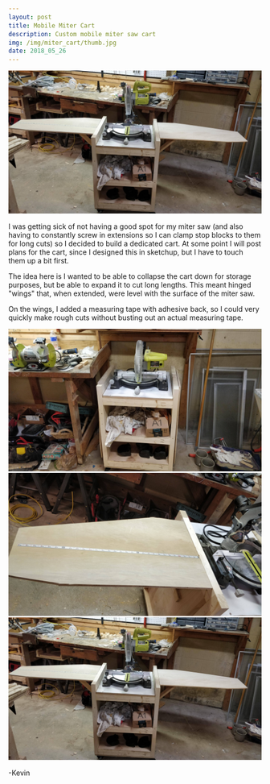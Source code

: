 ```yaml
---
layout: post
title: Mobile Miter Cart
description: Custom mobile miter saw cart
img: /img/miter_cart/thumb.jpg
date: 2018_05_26
---
```


<div class="img_row">
    <img class="col three" src="/img/miter_cart/miter_cart.jpg"/>
</div>

I was getting sick of not having a good spot for my miter saw (and also having to constantly screw in extensions so I can clamp stop blocks to them for long cuts) so I decided to build a dedicated cart.  At some point I will post plans for the cart, since I designed this in sketchup, but I have to touch them up a bit first.

The idea here is I wanted to be able to collapse the cart down for storage purposes, but be able to expand it to cut long lengths.  This meant hinged "wings" that, when extended, were level with the surface of the miter saw.

On the wings, I added a measuring tape with adhesive back, so I could very quickly make rough cuts without busting out an actual measuring tape.

<div class="img_row_tall">
    <img class="col three" src="/img/miter_cart/miter_cart_collapsed.jpg"/>
</div>
<div class="img_row">
    <img class="col three" src="/img/miter_cart/miter_wings.jpg"/>
</div>
<div class="img_row_tall">
    <img class="col three" src="/img/miter_cart/miter_cart.jpg"/>
</div>

-Kevin
